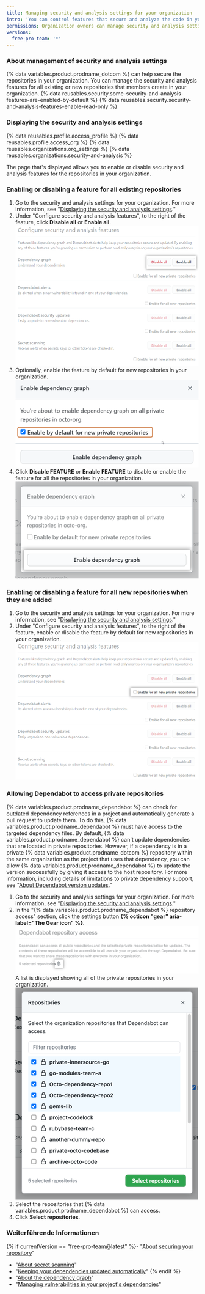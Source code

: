 ```yaml
---
title: Managing security and analysis settings for your organization
intro: 'You can control features that secure and analyze the code in your organization''s projects on {% data variables.product.prodname_dotcom %}.'
permissions: Organization owners can manage security and analysis settings for repositories in the organization.
versions:
  free-pro-team: '*'
---
```


### About management of security and analysis settings

{% data variables.product.prodname_dotcom %} can help secure the repositories in your organization. You can manage the security and analysis features for all existing or new repositories that members create in your organization.
{% data reusables.security.some-security-and-analysis-features-are-enabled-by-default %}
{% data reusables.security.security-and-analysis-features-enable-read-only %}

### Displaying the security and analysis settings

{% data reusables.profile.access_profile %}
{% data reusables.profile.access_org %}
{% data reusables.organizations.org_settings %}
{% data reusables.organizations.security-and-analysis %}

The page that's displayed allows you to enable or disable security and analysis features for the repositories in your organization.

### Enabling or disabling a feature for all existing repositories

1. Go to the security and analysis settings for your organization. For more information, see "[Displaying the security and analysis settings](#displaying-the-security-and-analysis-settings)."
1. Under "Configure security and analysis features", to the right of the feature, click **Disable all** or **Enable all**. !["Enable all" or "Disable all" button for "Configure security and analysis" features](/assets/images/help/organizations/security-and-analysis-disable-or-enable-all.png)
1. Optionally, enable the feature by default for new repositories in your organization. !["Enable by default" option for new repositories](/assets/images/help/organizations/security-and-analysis-enable-by-default-in-modal.png)
1. Click **Disable FEATURE** or **Enable FEATURE** to disable or enable the feature for all the repositories in your organization. ![Button to disable or enable feature](/assets/images/help/organizations/security-and-analysis-enable-dependency-graph.png)

### Enabling or disabling a feature for all new repositories when they are added

1. Go to the security and analysis settings for your organization. For more information, see "[Displaying the security and analysis settings](#displaying-the-security-and-analysis-settings)."
1. Under "Configure security and analysis features", to the right of the feature, enable or disable the feature by default for new repositories in your organization. ![Checkbox for enabling or disabling a feature for new repositories](/assets/images/help/organizations/security-and-analysis-enable-or-disable-feature-checkbox.png)

### Allowing Dependabot to access private repositories

{% data variables.product.prodname_dependabot %} can check for outdated dependency references in a project and automatically generate a pull request to update them. To do this, {% data variables.product.prodname_dependabot %} must have access to the targeted dependency files. By default, {% data variables.product.prodname_dependabot %} can't update dependencies that are located in private repositories. However, if a dependency is in a private {% data variables.product.prodname_dotcom %} repository within the same organization as the project that uses that dependency, you can allow {% data variables.product.prodname_dependabot %} to update the version successfully by giving it access to the host repository. For more information, including details of limitations to private dependency support, see "[About Dependabot version updates](/github/administering-a-repository/about-dependabot-version-updates)."

1. Go to the security and analysis settings for your organization. For more information, see "[Displaying the security and analysis settings](#displaying-the-security-and-analysis-settings)."
1. In the "{% data variables.product.prodname_dependabot %} repository access" section, click the settings button **{% octicon "gear" aria-label="The Gear icon" %}**. ![Repository access setting button](/assets/images/help/organizations/repository-access-cog-button.png) A list is displayed showing all of the private repositories in your organization. ![The Repositories list](/assets/images/help/organizations/repositories-dialog.png)
1. Select the repositories that {% data variables.product.prodname_dependabot %} can access.
1. Click **Select repositories**.


### Weiterführende Informationen

{% if currentVersion == "free-pro-team@latest" %}- "[About securing your repository](/github/administering-a-repository/about-securing-your-repository)"
- "[About secret scanning](/github/administering-a-repository/about-secret-scanning)"
- "[Keeping your dependencies updated automatically](/github/administering-a-repository/keeping-your-dependencies-updated-automatically)"
{% endif %}
- "[About the dependency graph](/github/visualizing-repository-data-with-graphs/about-the-dependency-graph)"
- "[Managing vulnerabilities in your project's dependencies](/github/managing-security-vulnerabilities/managing-vulnerabilities-in-your-projects-dependencies)"
